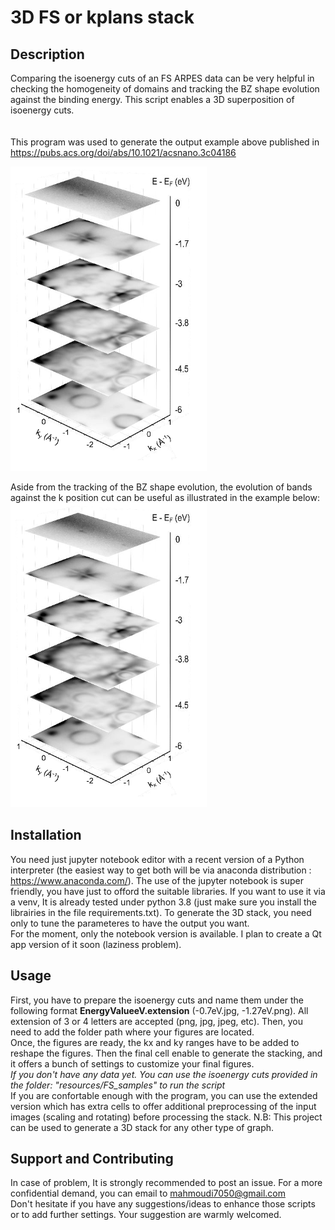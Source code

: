 # 3D FS or kplans stack



## Description

Comparing the isoenergy cuts of an FS ARPES data can be very helpful in checking the homogeneity of domains and tracking the BZ shape evolution against the binding energy. This script enables a 3D superposition of isoenergy cuts.
<br>
<br>   
This program was used to generate the output example above published in https://pubs.acs.org/doi/abs/10.1021/acsnano.3c04186

<img src="./resources/3D_output_sample.png"
     alt="3D output sample"
      style="float: center"/>

Aside from the tracking of the BZ shape evolution, the evolution of bands against the k position cut can be useful as illustrated in the example below: 
<img src="./resources/3D_output_sample.png"
     alt="3D output sample"
      style="float: center"/>
## Installation
You need just jupyter notebook editor with a recent version of a Python interpreter (the easiest way to get both will be via anaconda distribution : https://www.anaconda.com/). The use of the jupyter notebook is super friendly, you have just to offord the suitable libraries. If you want to use it via a venv, It is already tested under python 3.8 (just make sure you install the librairies in the file requirements.txt). To generate the 3D stack, you need only to tune the parameteres to have the output you want.
<br>
For the moment, only the notebook version is available. I plan to create a Qt app version of it soon (laziness problem). 

## Usage
First, you have to prepare the isoenergy cuts and name them under the following format **EnergyValueeV.extension** (-0.7eV.jpg, -1.27eV.png). All extension of 3 or 4 letters are accepted (png, jpg, jpeg, etc). Then, you need to add the folder path where your figures are located.
<br>
Once, the figures are ready, the kx and ky ranges have to be added to reshape the figures. Then the final cell enable to generate the stacking, and it offers a bunch of settings to customize your final figures.
<br>
<em>If you don't have any data yet. You can use the isoenergy cuts provided in the folder: "resources/FS_samples" to run the script</em>
<br>
If you are confortable enough with the program, you can use the extended version which has extra cells to offer additional preprocessing of the input images (scaling and rotating) before processing the stack.
<be>
N.B: This project can be used to generate a 3D stack for any other type of graph.


## Support and Contributing
In case of problem, It is strongly recommended to post an issue. For a more confidential demand, you can email to mahmoudi7050@gmail.com
<br>
Don't hesitate if you have any suggestions/ideas to enhance those scripts or to add further settings. Your suggestion are warmly welcomed.
